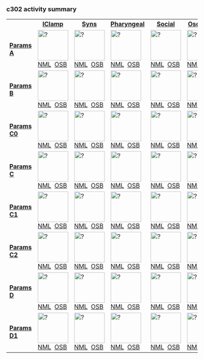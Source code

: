 ### c302 activity summary 
<table>
<tr>
  <td>&nbsp;</td>
  <td align="center"><b><a href="https://github.com/openworm/c302/blob/master/c302/c302_IClamp.py">IClamp</a></b></td>
  <td align="center"><b><a href="https://github.com/openworm/c302/blob/master/c302/c302_Syns.py">Syns</a></b></td>
  <td align="center"><b><a href="https://github.com/openworm/c302/blob/master/c302/c302_Pharyngeal.py">Pharyngeal</a></b></td>
  <td align="center"><b><a href="https://github.com/openworm/c302/blob/master/c302/c302_Social.py">Social</a></b></td>
  <td align="center"><b><a href="https://github.com/openworm/c302/blob/master/c302/c302_Oscillator.py">Oscillator</a></b></td>
  <td align="center"><b><a href="https://github.com/openworm/c302/blob/master/c302/c302_Muscles.py">Muscles</a></b></td>
  <td align="center"><b><a href="https://github.com/openworm/c302/blob/master/c302/c302_Full.py">Full</a></b></td>
</tr>

<tr>
  <td><b><a href="https://github.com/openworm/c302/blob/master/c302/parameters_A.py">Params A</a></b></td>
  <td><a href="summary_A_IClamp.md">
    <img alt="?" src="images/neurons_A_IClamp.png" height="80"/></a>
    <br/><a href="https://github.com/openworm/c302/blob/master/examples/c302_A_IClamp.net.nml">NML</a>
    &nbsp;<a href="http://opensourcebrain.org/projects/celegans?explorer=https://raw.githubusercontent.com/openworm/c302/master/examples/c302_A_IClamp.net.nml">OSB</a>
  </td>
  <td><a href="summary_A_Syns.md">
    <img alt="?" src="images/neurons_A_Syns.png" height="80"/></a>
    <br/><a href="https://github.com/openworm/c302/blob/master/examples/c302_A_Syns.net.nml">NML</a>
    &nbsp;<a href="http://opensourcebrain.org/projects/celegans?explorer=https://raw.githubusercontent.com/openworm/c302/master/examples/c302_A_Syns.net.nml">OSB</a>
  </td>
  <td><a href="summary_A_Pharyngeal.md">
    <img alt="?" src="images/neurons_A_Pharyngeal.png" height="80"/></a>
    <br/><a href="https://github.com/openworm/c302/blob/master/examples/c302_A_Pharyngeal.net.nml">NML</a>
    &nbsp;<a href="http://opensourcebrain.org/projects/celegans?explorer=https://raw.githubusercontent.com/openworm/c302/master/examples/c302_A_Pharyngeal.net.nml">OSB</a>
  </td>
  <td><a href="summary_A_Social.md">
    <img alt="?" src="images/neurons_A_Social.png" height="80"/></a>
    <br/><a href="https://github.com/openworm/c302/blob/master/examples/c302_A_Social.net.nml">NML</a>
    &nbsp;<a href="http://opensourcebrain.org/projects/celegans?explorer=https://raw.githubusercontent.com/openworm/c302/master/examples/c302_A_Social.net.nml">OSB</a>
  </td>
  <td><a href="summary_A_Oscillator.md">
    <img alt="?" src="images/neurons_A_Oscillator.png" height="80"/></a>
    <br/><a href="https://github.com/openworm/c302/blob/master/examples/c302_A_Oscillator.net.nml">NML</a>
    &nbsp;<a href="http://opensourcebrain.org/projects/celegans?explorer=https://raw.githubusercontent.com/openworm/c302/master/examples/c302_A_Oscillator.net.nml">OSB</a>
  </td>
  <td><a href="summary_A_Muscles.md">
    <img alt="?" src="images/neurons_A_Muscles.png" height="80"/></a>
    <br/><a href="https://github.com/openworm/c302/blob/master/examples/c302_A_Muscles.net.nml">NML</a>
    &nbsp;<a href="http://opensourcebrain.org/projects/celegans?explorer=https://raw.githubusercontent.com/openworm/c302/master/examples/c302_A_Muscles.net.nml">OSB</a>
  </td>
  <td><a href="summary_A_Full.md">
    <img alt="?" src="images/neurons_A_Full.png" height="80"/></a>
    <br/><a href="https://github.com/openworm/c302/blob/master/examples/c302_A_Full.net.nml">NML</a>
    &nbsp;<a href="http://opensourcebrain.org/projects/celegans?explorer=https://raw.githubusercontent.com/openworm/c302/master/examples/c302_A_Full.net.nml">OSB</a>
  </td>
</tr>

<tr>
  <td><b><a href="https://github.com/openworm/c302/blob/master/c302/parameters_B.py">Params B</a></b></td>
  <td><a href="summary_B_IClamp.md">
    <img alt="?" src="images/neurons_B_IClamp.png" height="80"/></a>
    <br/><a href="https://github.com/openworm/c302/blob/master/examples/c302_B_IClamp.net.nml">NML</a>
    &nbsp;<a href="http://opensourcebrain.org/projects/celegans?explorer=https://raw.githubusercontent.com/openworm/c302/master/examples/c302_B_IClamp.net.nml">OSB</a>
  </td>
  <td><a href="summary_B_Syns.md">
    <img alt="?" src="images/neurons_B_Syns.png" height="80"/></a>
    <br/><a href="https://github.com/openworm/c302/blob/master/examples/c302_B_Syns.net.nml">NML</a>
    &nbsp;<a href="http://opensourcebrain.org/projects/celegans?explorer=https://raw.githubusercontent.com/openworm/c302/master/examples/c302_B_Syns.net.nml">OSB</a>
  </td>
  <td><a href="summary_B_Pharyngeal.md">
    <img alt="?" src="images/neurons_B_Pharyngeal.png" height="80"/></a>
    <br/><a href="https://github.com/openworm/c302/blob/master/examples/c302_B_Pharyngeal.net.nml">NML</a>
    &nbsp;<a href="http://opensourcebrain.org/projects/celegans?explorer=https://raw.githubusercontent.com/openworm/c302/master/examples/c302_B_Pharyngeal.net.nml">OSB</a>
  </td>
  <td><a href="summary_B_Social.md">
    <img alt="?" src="images/neurons_B_Social.png" height="80"/></a>
    <br/><a href="https://github.com/openworm/c302/blob/master/examples/c302_B_Social.net.nml">NML</a>
    &nbsp;<a href="http://opensourcebrain.org/projects/celegans?explorer=https://raw.githubusercontent.com/openworm/c302/master/examples/c302_B_Social.net.nml">OSB</a>
  </td>
  <td><a href="summary_B_Oscillator.md">
    <img alt="?" src="images/neurons_B_Oscillator.png" height="80"/></a>
    <br/><a href="https://github.com/openworm/c302/blob/master/examples/c302_B_Oscillator.net.nml">NML</a>
    &nbsp;<a href="http://opensourcebrain.org/projects/celegans?explorer=https://raw.githubusercontent.com/openworm/c302/master/examples/c302_B_Oscillator.net.nml">OSB</a>
  </td>
  <td><a href="summary_B_Muscles.md">
    <img alt="?" src="images/neurons_B_Muscles.png" height="80"/></a>
    <br/><a href="https://github.com/openworm/c302/blob/master/examples/c302_B_Muscles.net.nml">NML</a>
    &nbsp;<a href="http://opensourcebrain.org/projects/celegans?explorer=https://raw.githubusercontent.com/openworm/c302/master/examples/c302_B_Muscles.net.nml">OSB</a>
  </td>
  <td><a href="summary_B_Full.md">
    <img alt="?" src="images/neurons_B_Full.png" height="80"/></a>
    <br/><a href="https://github.com/openworm/c302/blob/master/examples/c302_B_Full.net.nml">NML</a>
    &nbsp;<a href="http://opensourcebrain.org/projects/celegans?explorer=https://raw.githubusercontent.com/openworm/c302/master/examples/c302_B_Full.net.nml">OSB</a>
  </td>
</tr>

<tr>
  <td><b><a href="https://github.com/openworm/c302/blob/master/c302/parameters_C0.py">Params C0</a></b></td>
  <td><a href="summary_C0_IClamp.md">
    <img alt="?" src="images/neurons_C0_IClamp.png" height="80"/></a>
    <br/><a href="https://github.com/openworm/c302/blob/master/examples/c302_C0_IClamp.net.nml">NML</a>
    &nbsp;<a href="http://opensourcebrain.org/projects/celegans?explorer=https://raw.githubusercontent.com/openworm/c302/master/examples/c302_C0_IClamp.net.nml">OSB</a>
  </td>
  <td><a href="summary_C0_Syns.md">
    <img alt="?" src="images/neurons_C0_Syns.png" height="80"/></a>
    <br/><a href="https://github.com/openworm/c302/blob/master/examples/c302_C0_Syns.net.nml">NML</a>
    &nbsp;<a href="http://opensourcebrain.org/projects/celegans?explorer=https://raw.githubusercontent.com/openworm/c302/master/examples/c302_C0_Syns.net.nml">OSB</a>
  </td>
  <td><a href="summary_C0_Pharyngeal.md">
    <img alt="?" src="images/neurons_C0_Pharyngeal.png" height="80"/></a>
    <br/><a href="https://github.com/openworm/c302/blob/master/examples/c302_C0_Pharyngeal.net.nml">NML</a>
    &nbsp;<a href="http://opensourcebrain.org/projects/celegans?explorer=https://raw.githubusercontent.com/openworm/c302/master/examples/c302_C0_Pharyngeal.net.nml">OSB</a>
  </td>
  <td><a href="summary_C0_Social.md">
    <img alt="?" src="images/neurons_C0_Social.png" height="80"/></a>
    <br/><a href="https://github.com/openworm/c302/blob/master/examples/c302_C0_Social.net.nml">NML</a>
    &nbsp;<a href="http://opensourcebrain.org/projects/celegans?explorer=https://raw.githubusercontent.com/openworm/c302/master/examples/c302_C0_Social.net.nml">OSB</a>
  </td>
  <td><a href="summary_C0_Oscillator.md">
    <img alt="?" src="images/neurons_C0_Oscillator.png" height="80"/></a>
    <br/><a href="https://github.com/openworm/c302/blob/master/examples/c302_C0_Oscillator.net.nml">NML</a>
    &nbsp;<a href="http://opensourcebrain.org/projects/celegans?explorer=https://raw.githubusercontent.com/openworm/c302/master/examples/c302_C0_Oscillator.net.nml">OSB</a>
  </td>
  <td><a href="summary_C0_Muscles.md">
    <img alt="?" src="images/neurons_C0_Muscles.png" height="80"/></a>
    <br/><a href="https://github.com/openworm/c302/blob/master/examples/c302_C0_Muscles.net.nml">NML</a>
    &nbsp;<a href="http://opensourcebrain.org/projects/celegans?explorer=https://raw.githubusercontent.com/openworm/c302/master/examples/c302_C0_Muscles.net.nml">OSB</a>
  </td>
  <td><a href="summary_C0_Full.md">
    <img alt="?" src="images/neurons_C0_Full.png" height="80"/></a>
    <br/><a href="https://github.com/openworm/c302/blob/master/examples/c302_C0_Full.net.nml">NML</a>
    &nbsp;<a href="http://opensourcebrain.org/projects/celegans?explorer=https://raw.githubusercontent.com/openworm/c302/master/examples/c302_C0_Full.net.nml">OSB</a>
  </td>
</tr>

<tr>
  <td><b><a href="https://github.com/openworm/c302/blob/master/c302/parameters_C.py">Params C</a></b></td>
  <td><a href="summary_C_IClamp.md">
    <img alt="?" src="images/neurons_C_IClamp.png" height="80"/></a>
    <br/><a href="https://github.com/openworm/c302/blob/master/examples/c302_C_IClamp.net.nml">NML</a>
    &nbsp;<a href="http://opensourcebrain.org/projects/celegans?explorer=https://raw.githubusercontent.com/openworm/c302/master/examples/c302_C_IClamp.net.nml">OSB</a>
  </td>
  <td><a href="summary_C_Syns.md">
    <img alt="?" src="images/neurons_C_Syns.png" height="80"/></a>
    <br/><a href="https://github.com/openworm/c302/blob/master/examples/c302_C_Syns.net.nml">NML</a>
    &nbsp;<a href="http://opensourcebrain.org/projects/celegans?explorer=https://raw.githubusercontent.com/openworm/c302/master/examples/c302_C_Syns.net.nml">OSB</a>
  </td>
  <td><a href="summary_C_Pharyngeal.md">
    <img alt="?" src="images/neurons_C_Pharyngeal.png" height="80"/></a>
    <br/><a href="https://github.com/openworm/c302/blob/master/examples/c302_C_Pharyngeal.net.nml">NML</a>
    &nbsp;<a href="http://opensourcebrain.org/projects/celegans?explorer=https://raw.githubusercontent.com/openworm/c302/master/examples/c302_C_Pharyngeal.net.nml">OSB</a>
  </td>
  <td><a href="summary_C_Social.md">
    <img alt="?" src="images/neurons_C_Social.png" height="80"/></a>
    <br/><a href="https://github.com/openworm/c302/blob/master/examples/c302_C_Social.net.nml">NML</a>
    &nbsp;<a href="http://opensourcebrain.org/projects/celegans?explorer=https://raw.githubusercontent.com/openworm/c302/master/examples/c302_C_Social.net.nml">OSB</a>
  </td>
  <td><a href="summary_C_Oscillator.md">
    <img alt="?" src="images/neurons_C_Oscillator.png" height="80"/></a>
    <br/><a href="https://github.com/openworm/c302/blob/master/examples/c302_C_Oscillator.net.nml">NML</a>
    &nbsp;<a href="http://opensourcebrain.org/projects/celegans?explorer=https://raw.githubusercontent.com/openworm/c302/master/examples/c302_C_Oscillator.net.nml">OSB</a>
  </td>
  <td><a href="summary_C_Muscles.md">
    <img alt="?" src="images/neurons_C_Muscles.png" height="80"/></a>
    <br/><a href="https://github.com/openworm/c302/blob/master/examples/c302_C_Muscles.net.nml">NML</a>
    &nbsp;<a href="http://opensourcebrain.org/projects/celegans?explorer=https://raw.githubusercontent.com/openworm/c302/master/examples/c302_C_Muscles.net.nml">OSB</a>
  </td>
  <td><a href="summary_C_Full.md">
    <img alt="?" src="images/neurons_C_Full.png" height="80"/></a>
    <br/><a href="https://github.com/openworm/c302/blob/master/examples/c302_C_Full.net.nml">NML</a>
    &nbsp;<a href="http://opensourcebrain.org/projects/celegans?explorer=https://raw.githubusercontent.com/openworm/c302/master/examples/c302_C_Full.net.nml">OSB</a>
  </td>
</tr>

<tr>
  <td><b><a href="https://github.com/openworm/c302/blob/master/c302/parameters_C1.py">Params C1</a></b></td>
  <td><a href="summary_C1_IClamp.md">
    <img alt="?" src="images/neurons_C1_IClamp.png" height="80"/></a>
    <br/><a href="https://github.com/openworm/c302/blob/master/examples/c302_C1_IClamp.net.nml">NML</a>
    &nbsp;<a href="http://opensourcebrain.org/projects/celegans?explorer=https://raw.githubusercontent.com/openworm/c302/master/examples/c302_C1_IClamp.net.nml">OSB</a>
  </td>
  <td><a href="summary_C1_Syns.md">
    <img alt="?" src="images/neurons_C1_Syns.png" height="80"/></a>
    <br/><a href="https://github.com/openworm/c302/blob/master/examples/c302_C1_Syns.net.nml">NML</a>
    &nbsp;<a href="http://opensourcebrain.org/projects/celegans?explorer=https://raw.githubusercontent.com/openworm/c302/master/examples/c302_C1_Syns.net.nml">OSB</a>
  </td>
  <td><a href="summary_C1_Pharyngeal.md">
    <img alt="?" src="images/neurons_C1_Pharyngeal.png" height="80"/></a>
    <br/><a href="https://github.com/openworm/c302/blob/master/examples/c302_C1_Pharyngeal.net.nml">NML</a>
    &nbsp;<a href="http://opensourcebrain.org/projects/celegans?explorer=https://raw.githubusercontent.com/openworm/c302/master/examples/c302_C1_Pharyngeal.net.nml">OSB</a>
  </td>
  <td><a href="summary_C1_Social.md">
    <img alt="?" src="images/neurons_C1_Social.png" height="80"/></a>
    <br/><a href="https://github.com/openworm/c302/blob/master/examples/c302_C1_Social.net.nml">NML</a>
    &nbsp;<a href="http://opensourcebrain.org/projects/celegans?explorer=https://raw.githubusercontent.com/openworm/c302/master/examples/c302_C1_Social.net.nml">OSB</a>
  </td>
  <td><a href="summary_C1_Oscillator.md">
    <img alt="?" src="images/neurons_C1_Oscillator.png" height="80"/></a>
    <br/><a href="https://github.com/openworm/c302/blob/master/examples/c302_C1_Oscillator.net.nml">NML</a>
    &nbsp;<a href="http://opensourcebrain.org/projects/celegans?explorer=https://raw.githubusercontent.com/openworm/c302/master/examples/c302_C1_Oscillator.net.nml">OSB</a>
  </td>
  <td><a href="summary_C1_Muscles.md">
    <img alt="?" src="images/neurons_C1_Muscles.png" height="80"/></a>
    <br/><a href="https://github.com/openworm/c302/blob/master/examples/c302_C1_Muscles.net.nml">NML</a>
    &nbsp;<a href="http://opensourcebrain.org/projects/celegans?explorer=https://raw.githubusercontent.com/openworm/c302/master/examples/c302_C1_Muscles.net.nml">OSB</a>
  </td>
  <td><a href="summary_C1_Full.md">
    <img alt="?" src="images/neurons_C1_Full.png" height="80"/></a>
    <br/><a href="https://github.com/openworm/c302/blob/master/examples/c302_C1_Full.net.nml">NML</a>
    &nbsp;<a href="http://opensourcebrain.org/projects/celegans?explorer=https://raw.githubusercontent.com/openworm/c302/master/examples/c302_C1_Full.net.nml">OSB</a>
  </td>
</tr>

<tr>
  <td><b><a href="https://github.com/openworm/c302/blob/master/c302/parameters_C2.py">Params C2</a></b></td>
  <td><a href="summary_C2_IClamp.md">
    <img alt="?" src="images/neurons_C2_IClamp.png" height="80"/></a>
    <br/><a href="https://github.com/openworm/c302/blob/master/examples/c302_C2_IClamp.net.nml">NML</a>
    &nbsp;<a href="http://opensourcebrain.org/projects/celegans?explorer=https://raw.githubusercontent.com/openworm/c302/master/examples/c302_C2_IClamp.net.nml">OSB</a>
  </td>
  <td><a href="summary_C2_Syns.md">
    <img alt="?" src="images/neurons_C2_Syns.png" height="80"/></a>
    <br/><a href="https://github.com/openworm/c302/blob/master/examples/c302_C2_Syns.net.nml">NML</a>
    &nbsp;<a href="http://opensourcebrain.org/projects/celegans?explorer=https://raw.githubusercontent.com/openworm/c302/master/examples/c302_C2_Syns.net.nml">OSB</a>
  </td>
  <td><a href="summary_C2_Pharyngeal.md">
    <img alt="?" src="images/neurons_C2_Pharyngeal.png" height="80"/></a>
    <br/><a href="https://github.com/openworm/c302/blob/master/examples/c302_C2_Pharyngeal.net.nml">NML</a>
    &nbsp;<a href="http://opensourcebrain.org/projects/celegans?explorer=https://raw.githubusercontent.com/openworm/c302/master/examples/c302_C2_Pharyngeal.net.nml">OSB</a>
  </td>
  <td><a href="summary_C2_Social.md">
    <img alt="?" src="images/neurons_C2_Social.png" height="80"/></a>
    <br/><a href="https://github.com/openworm/c302/blob/master/examples/c302_C2_Social.net.nml">NML</a>
    &nbsp;<a href="http://opensourcebrain.org/projects/celegans?explorer=https://raw.githubusercontent.com/openworm/c302/master/examples/c302_C2_Social.net.nml">OSB</a>
  </td>
  <td><a href="summary_C2_Oscillator.md">
    <img alt="?" src="images/neurons_C2_Oscillator.png" height="80"/></a>
    <br/><a href="https://github.com/openworm/c302/blob/master/examples/c302_C2_Oscillator.net.nml">NML</a>
    &nbsp;<a href="http://opensourcebrain.org/projects/celegans?explorer=https://raw.githubusercontent.com/openworm/c302/master/examples/c302_C2_Oscillator.net.nml">OSB</a>
  </td>
  <td><a href="summary_C2_Muscles.md">
    <img alt="?" src="images/neurons_C2_Muscles.png" height="80"/></a>
    <br/><a href="https://github.com/openworm/c302/blob/master/examples/c302_C2_Muscles.net.nml">NML</a>
    &nbsp;<a href="http://opensourcebrain.org/projects/celegans?explorer=https://raw.githubusercontent.com/openworm/c302/master/examples/c302_C2_Muscles.net.nml">OSB</a>
  </td>
  <td><a href="summary_C2_Full.md">
    <img alt="?" src="images/neurons_C2_Full.png" height="80"/></a>
    <br/><a href="https://github.com/openworm/c302/blob/master/examples/c302_C2_Full.net.nml">NML</a>
    &nbsp;<a href="http://opensourcebrain.org/projects/celegans?explorer=https://raw.githubusercontent.com/openworm/c302/master/examples/c302_C2_Full.net.nml">OSB</a>
  </td>
</tr>

<tr>
  <td><b><a href="https://github.com/openworm/c302/blob/master/c302/parameters_D.py">Params D</a></b></td>
  <td><a href="summary_D_IClamp.md">
    <img alt="?" src="images/neurons_D_IClamp.png" height="80"/></a>
    <br/><a href="https://github.com/openworm/c302/blob/master/examples/c302_D_IClamp.net.nml">NML</a>
    &nbsp;<a href="http://opensourcebrain.org/projects/celegans?explorer=https://raw.githubusercontent.com/openworm/c302/master/examples/c302_D_IClamp.net.nml">OSB</a>
  </td>
  <td><a href="summary_D_Syns.md">
    <img alt="?" src="images/neurons_D_Syns.png" height="80"/></a>
    <br/><a href="https://github.com/openworm/c302/blob/master/examples/c302_D_Syns.net.nml">NML</a>
    &nbsp;<a href="http://opensourcebrain.org/projects/celegans?explorer=https://raw.githubusercontent.com/openworm/c302/master/examples/c302_D_Syns.net.nml">OSB</a>
  </td>
  <td><a href="summary_D_Pharyngeal.md">
    <img alt="?" src="images/neurons_D_Pharyngeal.png" height="80"/></a>
    <br/><a href="https://github.com/openworm/c302/blob/master/examples/c302_D_Pharyngeal.net.nml">NML</a>
    &nbsp;<a href="http://opensourcebrain.org/projects/celegans?explorer=https://raw.githubusercontent.com/openworm/c302/master/examples/c302_D_Pharyngeal.net.nml">OSB</a>
  </td>
  <td><a href="summary_D_Social.md">
    <img alt="?" src="images/neurons_D_Social.png" height="80"/></a>
    <br/><a href="https://github.com/openworm/c302/blob/master/examples/c302_D_Social.net.nml">NML</a>
    &nbsp;<a href="http://opensourcebrain.org/projects/celegans?explorer=https://raw.githubusercontent.com/openworm/c302/master/examples/c302_D_Social.net.nml">OSB</a>
  </td>
  <td><a href="summary_D_Oscillator.md">
    <img alt="?" src="images/neurons_D_Oscillator.png" height="80"/></a>
    <br/><a href="https://github.com/openworm/c302/blob/master/examples/c302_D_Oscillator.net.nml">NML</a>
    &nbsp;<a href="http://opensourcebrain.org/projects/celegans?explorer=https://raw.githubusercontent.com/openworm/c302/master/examples/c302_D_Oscillator.net.nml">OSB</a>
  </td>
  <td><a href="summary_D_Muscles.md">
    <img alt="?" src="images/neurons_D_Muscles.png" height="80"/></a>
    <br/><a href="https://github.com/openworm/c302/blob/master/examples/c302_D_Muscles.net.nml">NML</a>
    &nbsp;<a href="http://opensourcebrain.org/projects/celegans?explorer=https://raw.githubusercontent.com/openworm/c302/master/examples/c302_D_Muscles.net.nml">OSB</a>
  </td>
  <td><a href="summary_D_Full.md">
    <img alt="?" src="images/neurons_D_Full.png" height="80"/></a>
    <br/><a href="https://github.com/openworm/c302/blob/master/examples/c302_D_Full.net.nml">NML</a>
    &nbsp;<a href="http://opensourcebrain.org/projects/celegans?explorer=https://raw.githubusercontent.com/openworm/c302/master/examples/c302_D_Full.net.nml">OSB</a>
  </td>
</tr>

<tr>
  <td><b><a href="https://github.com/openworm/c302/blob/master/c302/parameters_D1.py">Params D1</a></b></td>
  <td><a href="summary_D1_IClamp.md">
    <img alt="?" src="images/neurons_D1_IClamp.png" height="80"/></a>
    <br/><a href="https://github.com/openworm/c302/blob/master/examples/c302_D1_IClamp.net.nml">NML</a>
    &nbsp;<a href="http://opensourcebrain.org/projects/celegans?explorer=https://raw.githubusercontent.com/openworm/c302/master/examples/c302_D1_IClamp.net.nml">OSB</a>
  </td>
  <td><a href="summary_D1_Syns.md">
    <img alt="?" src="images/neurons_D1_Syns.png" height="80"/></a>
    <br/><a href="https://github.com/openworm/c302/blob/master/examples/c302_D1_Syns.net.nml">NML</a>
    &nbsp;<a href="http://opensourcebrain.org/projects/celegans?explorer=https://raw.githubusercontent.com/openworm/c302/master/examples/c302_D1_Syns.net.nml">OSB</a>
  </td>
  <td><a href="summary_D1_Pharyngeal.md">
    <img alt="?" src="images/neurons_D1_Pharyngeal.png" height="80"/></a>
    <br/><a href="https://github.com/openworm/c302/blob/master/examples/c302_D1_Pharyngeal.net.nml">NML</a>
    &nbsp;<a href="http://opensourcebrain.org/projects/celegans?explorer=https://raw.githubusercontent.com/openworm/c302/master/examples/c302_D1_Pharyngeal.net.nml">OSB</a>
  </td>
  <td><a href="summary_D1_Social.md">
    <img alt="?" src="images/neurons_D1_Social.png" height="80"/></a>
    <br/><a href="https://github.com/openworm/c302/blob/master/examples/c302_D1_Social.net.nml">NML</a>
    &nbsp;<a href="http://opensourcebrain.org/projects/celegans?explorer=https://raw.githubusercontent.com/openworm/c302/master/examples/c302_D1_Social.net.nml">OSB</a>
  </td>
  <td><a href="summary_D1_Oscillator.md">
    <img alt="?" src="images/neurons_D1_Oscillator.png" height="80"/></a>
    <br/><a href="https://github.com/openworm/c302/blob/master/examples/c302_D1_Oscillator.net.nml">NML</a>
    &nbsp;<a href="http://opensourcebrain.org/projects/celegans?explorer=https://raw.githubusercontent.com/openworm/c302/master/examples/c302_D1_Oscillator.net.nml">OSB</a>
  </td>
  <td><a href="summary_D1_Muscles.md">
    <img alt="?" src="images/neurons_D1_Muscles.png" height="80"/></a>
    <br/><a href="https://github.com/openworm/c302/blob/master/examples/c302_D1_Muscles.net.nml">NML</a>
    &nbsp;<a href="http://opensourcebrain.org/projects/celegans?explorer=https://raw.githubusercontent.com/openworm/c302/master/examples/c302_D1_Muscles.net.nml">OSB</a>
  </td>
  <td><a href="summary_D1_Full.md">
    <img alt="?" src="images/neurons_D1_Full.png" height="80"/></a>
    <br/><a href="https://github.com/openworm/c302/blob/master/examples/c302_D1_Full.net.nml">NML</a>
    &nbsp;<a href="http://opensourcebrain.org/projects/celegans?explorer=https://raw.githubusercontent.com/openworm/c302/master/examples/c302_D1_Full.net.nml">OSB</a>
  </td>
</tr>
</table>
